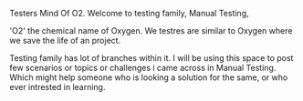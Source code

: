 Testers Mind Of O2.
Welcome to testing family,
Manual Testing,
 
'O2' the chemical name of Oxygen. We testres are similar to Oxygen where we save the life of an project.

Testing family has lot of branches within it. I will be using this space to post few scenarios or topics or challenges i came across in Manual Testing. 
Which might help someone who is looking a solution for the same, or who ever intrested in learning.
